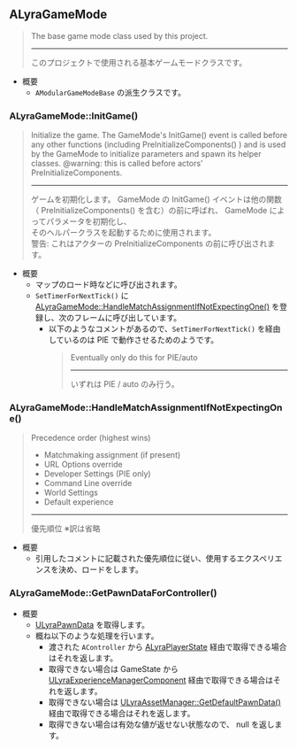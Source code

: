 ## ALyraGameMode

> The base game mode class used by this project.  
> 
> ----
> このプロジェクトで使用される基本ゲームモードクラスです。

* 概要
	* `AModularGameModeBase` の派生クラスです。

### ALyraGameMode::InitGame()

> Initialize the game.
> The GameMode's InitGame() event is called before any other functions (including PreInitializeComponents() )
> and is used by the GameMode to initialize parameters and spawn its helper classes.
> @warning: this is called before actors' PreInitializeComponents.
> 
> ----
> ゲームを初期化します。
> GameMode の InitGame() イベントは他の関数（ PreInitializeComponents() を含む）の前に呼ばれ、 GameMode によってパラメータを初期化し、  
> そのヘルパークラスを起動するために使用されます。  
> 警告: これはアクターの PreInitializeComponents の前に呼び出されます。

* 概要
	* マップのロード時などに呼び出されます。
	* `SetTimerForNextTick()` に [ALyraGameMode::HandleMatchAssignmentIfNotExpectingOne()] を登録し、次のフレームに呼び出しています。
		* 以下のようなコメントがあるので、`SetTimerForNextTick()` を経由しているのは PIE で動作させるためのようです。
			> Eventually only do this for PIE/auto
			> 
			> ----
			> いずれは PIE / auto のみ行う。


### ALyraGameMode::HandleMatchAssignmentIfNotExpectingOne()

> Precedence order (highest wins)
>  - Matchmaking assignment (if present)
>  - URL Options override
>  - Developer Settings (PIE only)
>  - Command Line override
>  - World Settings
>  - Default experience
> 
> ----
> 優先順位
>  ※訳は省略

* 概要
	* 引用したコメントに記載された優先順位に従い、使用するエクスペリエンスを決め、ロードをします。

### ALyraGameMode::GetPawnDataForController()

* 概要
	* [ULyraPawnData] を取得します。
	* 概ね以下のような処理を行います。
		* 渡された `AController` から [ALyraPlayerState] 経由で取得できる場合はそれを返します。
		* 取得できない場合は GameState から [ULyraExperienceManagerComponent] 経由で取得できる場合はそれを返します。
		* 取得できない場合は [ULyraAssetManager::GetDefaultPawnData()] 経由で取得できる場合はそれを返します。
		* 取得できない場合は有効な値が返せない状態なので、 null を返します。



<!--- ページ内のリンク --->

<!--- 自前の画像へのリンク --->

<!--- generated --->
[ULyraAssetManager::GetDefaultPawnData()]: ../../Lyra/AssetManager/ULyraAssetManager.md#ulyraassetmanagergetdefaultpawndata
[ULyraExperienceManagerComponent]: ../../Lyra/Experience/ULyraExperienceManagerComponent.md#ulyraexperiencemanagercomponent
[ALyraGameMode::HandleMatchAssignmentIfNotExpectingOne()]: ../../Lyra/GameplayFramework/ALyraGameMode.md#alyragamemodehandlematchassignmentifnotexpectingone
[ALyraPlayerState]: ../../Lyra/GameplayFramework/ALyraPlayerState.md#alyraplayerstate
[ULyraPawnData]: ../../Lyra/PawnSetting/ULyraPawnData.md#ulyrapawndata
